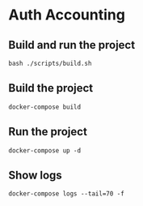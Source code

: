 # Auth Accounting

## Build and run the project

`bash ./scripts/build.sh`

## Build the project

`docker-compose build`

## Run the project

`docker-compose up -d`

## Show logs

`docker-compose logs --tail=70 -f`
